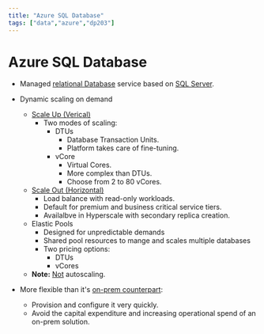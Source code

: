 ```yaml
---
title: "Azure SQL Database"
tags: ["data","azure","dp203"]
---
```


# Azure SQL Database

- Managed [relational Database][relationaldb] service based on [SQL Server][sqlserver].

- Dynamic scaling on demand
    - [Scale Up (Verical)][scaling]
        - Two modes of scaling:
            - DTUs
                - Database Transaction Units.
                - Platform takes care of fine-tuning.
            - vCore
                - Virtual Cores.
                - More complex than DTUs.
                - Choose from 2 to 80 vCores.
     - [Scale Out (Horizontal)][scaling]
         - Load balance with read-only workloads.
         - Default for premium and business critical service tiers.
         - Availalbve in Hyperscale with secondary replica creation.
     - Elastic Pools
         - Designed for unpredictable demands
         - Shared pool resources to mange and scales multiple databases
         - Two pricing options:
             - DTUs
             - vCores
     - __Note:__ <u>Not</u> autoscaling.

- More flexible than it's [on-prem counterpart][sqlserver]:
    - Provision and configure it very quickly.
    - Avoid the capital expenditure and increasing operational spend of an on-prem solution.

[relationaldb]: ./relational_database.md
[sqlserver]: ./sql_server.md
[relationaldata]: ./structured_data.md
[nonrelationaldata]: ./nonstructured_data.md
[scaling]: ./scaling.md
